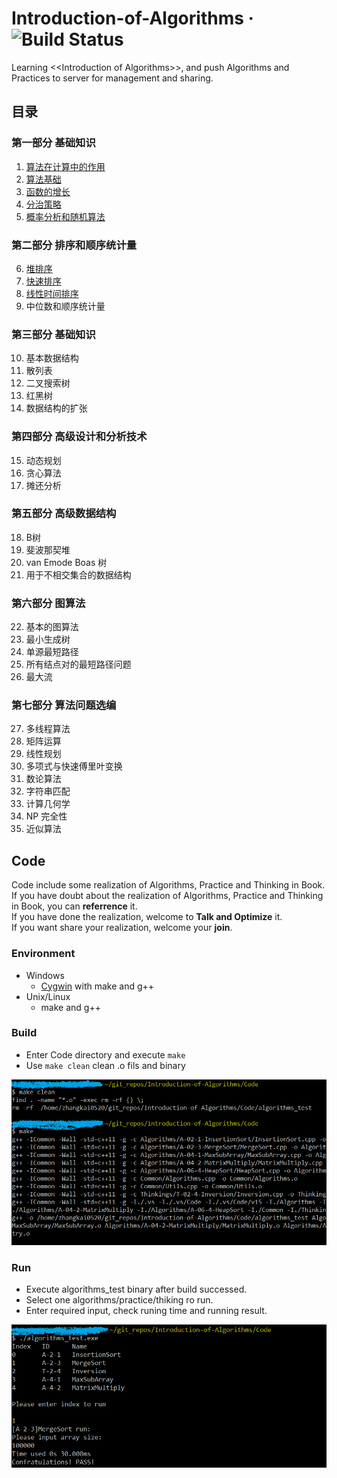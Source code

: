 # Introduction-of-Algorithms &middot;  ![Build Status](https://www.travis-ci.org/maomao9003/Introduction-of-Algorithms.svg?branch=master)
Learning &lt;&lt;Introduction of Algorithms>>, and push Algorithms and Practices to server for management and sharing.

## 目录
### 第一部分 基础知识
1. [算法在计算中的作用](Docs/Chapter/1.算法在计算中的作用.md)
1. [算法基础](Docs/Chapter/2.算法基础.md)
1. [函数的增长](Docs/Chapter/3.函数的增长.md)
1. [分治策略](Docs/Chapter/4.分治策略.md)
1. [概率分析和随机算法](Docs/Chapter/5.概率分析和随机算法.md)
### 第二部分 排序和顺序统计量
6. [堆排序](Docs/Chapter/6.堆排序.md)
1. [快速排序](Docs/Chapter/7.快速排序.md)
1. [线性时间排序](Docs/Chapter/8.线性时间排序.md)
1. 中位数和顺序统计量
### 第三部分 基础知识
10. 基本数据结构
1. 散列表
1. 二叉搜索树
1. 红黑树
1. 数据结构的扩张
### 第四部分 高级设计和分析技术
15. 动态规划
1. 贪心算法
1. 摊还分析
### 第五部分 高级数据结构
18. B树
1. 斐波那契堆
1. van Emode Boas 树
1. 用于不相交集合的数据结构
### 第六部分 图算法
22. 基本的图算法
1. 最小生成树
1. 单源最短路径
1. 所有结点对的最短路径问题
1. 最大流
### 第七部分 算法问题选编
27. 多线程算法
1. 矩阵运算
1. 线性规划
1. 多项式与快速傅里叶变换
1. 数论算法
1. 字符串匹配
1. 计算几何学
1. NP 完全性
1. 近似算法

## Code
Code include some realization of Algorithms, Practice and Thinking in Book.  
If you have doubt about the realization of Algorithms, Practice and Thinking in Book, you can **referrence** it.  
If you have done the realization, welcome to **Talk and Optimize** it.  
If you want share your realization, welcome your **join**.

### Environment
* Windows
    * [Cygwin](http://www.cygwin.com/) with make and g++
* Unix/Linux
    * make and g++

### Build
* Enter Code directory and execute `make`
* Use `make clean` clean .o fils and binary  
  
![Build](.res/Build.PNG)

### Run
* Execute algorithms_test binary after build successed.
* Select one algorithms/practice/thiking ro run.
* Enter required input, check runing time and running result.  
  
![Run](.res/Run.PNG)
